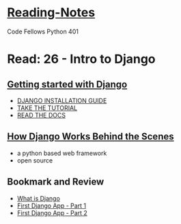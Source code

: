 # [Reading-Notes](https://alsosteve.github.io/reading-notes/)
Code Fellows Python 401

# Read: 26 - Intro to Django

## [Getting started with Django](https://www.djangoproject.com/start/)
  
* [DJANGO INSTALLATION GUIDE](https://docs.djangoproject.com/en/stable/intro/install/)
* [TAKE THE TUTORIAL](https://docs.djangoproject.com/en/stable/intro/tutorial01/)
* [READ THE DOCS](https://docs.djangoproject.com/)

## [How Django Works Behind the Scenes](https://wsvincent.com/how-django-works-behind-the-scenes/)
- a python based web framework
- open source

## Bookmark and Review
- [What is Django](https://developer.mozilla.org/en-US/docs/Learn/Server-side/Django/Introduction)
- [First Django App - Part 1](https://docs.djangoproject.com/en/3.0/intro/tutorial01/)
- [First Django App - Part 2](https://docs.djangoproject.com/en/3.0/intro/tutorial02/)
